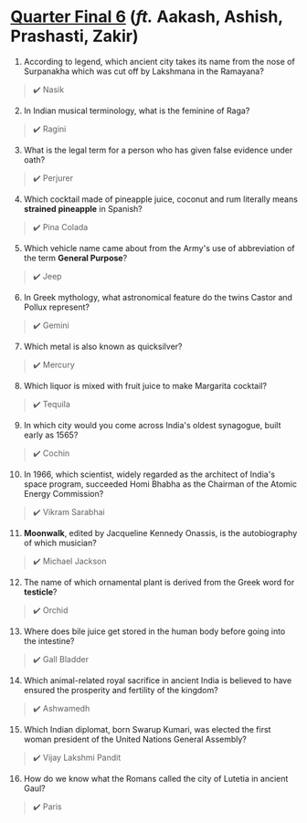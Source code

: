 # [Quarter Final 6](https://youtu.be/pNWS1a4rVXA) (*ft.* Aakash, Ashish, Prashasti, Zakir)


1. According to legend, which ancient city takes its name from the nose of Surpanakha which was cut off by Lakshmana in the Ramayana?
> :heavy_check_mark: Nasik


2. In Indian musical terminology, what is the feminine of Raga?
> :heavy_check_mark: Ragini


3. What is the legal term for a person who has given false evidence under oath?
> :heavy_check_mark: Perjurer


4. Which cocktail made of pineapple juice, coconut and rum literally means **strained pineapple** in Spanish?
> :heavy_check_mark: Pina Colada


5. Which vehicle name came about from the Army's use of abbreviation of the term **General Purpose**?
> :heavy_check_mark: Jeep


6. In Greek mythology, what astronomical feature do the twins Castor and Pollux represent?
> :heavy_check_mark: Gemini


7. Which metal is also known as quicksilver?
> :heavy_check_mark: Mercury


8. Which liquor is mixed with fruit juice to make Margarita cocktail?
> :heavy_check_mark: Tequila


9. In which city would you come across India's oldest synagogue, built early as 1565?
> :heavy_check_mark: Cochin


10. In 1966, which scientist, widely regarded as the architect of India's space program, succeeded Homi Bhabha as the Chairman of the Atomic Energy Commission?
> :heavy_check_mark: Vikram Sarabhai


11. **Moonwalk**, edited by Jacqueline Kennedy Onassis, is the autobiography of which musician?
> :heavy_check_mark: Michael Jackson


12. The name of which ornamental plant is derived from the Greek word for **testicle**?
> :heavy_check_mark: Orchid


13. Where does bile juice get stored in the human body before going into the intestine?
> :heavy_check_mark: Gall Bladder


14. Which animal-related royal sacrifice in ancient India is believed to have ensured the prosperity and fertility of the kingdom?
> :heavy_check_mark: Ashwamedh


15. Which Indian diplomat, born Swarup Kumari, was elected the first woman president of the United Nations General Assembly?
> :heavy_check_mark: Vijay Lakshmi Pandit


16. How do we know what the Romans called the city of Lutetia in ancient Gaul?
> :heavy_check_mark: Paris

